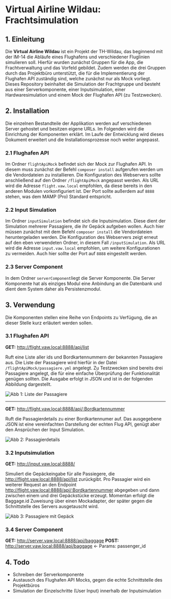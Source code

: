 # Virtual Airline Wildau: Frachtsimulation

## 1. Einleitung
Die **Virtual Airline Wildau** ist ein Projekt der TH-Wildau, das beginnend mit der IM-14 die Abläufe eines Flughafens
und verschiedener Fluglinien simulieren soll. Hierfür wurden zunächst Gruppen für die App, die Frachtverwaltung und
das Vorfeld gebildet. Zudem werden die drei Gruppen durch das Projektbüro unterstützt, die für die Implementierung
der Flughafen API zuständig sind, welche zunächst nur als Mock vorliegt.
Dieses Repository beinhaltet die Simulation der Frachtgruppe und besteht aus einer Serverkomponente,
einer Inputsimulation, einer Hardwaresimulation und einem Mock der Flughafen API (zu Testzwecken).

## 2. Installation
Die einzelnen Bestandteile der Applikation werden auf verschiedenen Server gehostet und besitzen eigene URLs.
Im Folgenden wird die Einrichtung der Komponenten erklärt. Im Laufe der Entwicklung wird dieses Dokument
erweitert und die Installationsprozesse noch weiter angepasst.

### 2.1 Flughafen API
Im Ordner ```flightApiMock``` befindet sich der Mock zur Flughafen API. In diesem muss zunächst der Befehl
```composer install``` aufgerufen werden um die Vendordateien zu installieren. Die Konfiguration des Webservers
sollte anschließend auf den Ordner ```/flightApiMock``` angepasst werden. Als URL wird die Adresse ```flight.vaw.local```
empfohlen, da diese bereits in den anderen Modulen vorkonfiguriert ist. Der Port sollte außerdem auf ```8888``` stehen,
was dem MAMP (Pro) Standard entspricht.

### 2.2 Input Simulation
Im Ordner ```inputSimulation``` befindet sich die Inputsimulation. Diese dient der Simulation mehrerer Passagiere, die
ihr Gepäck aufgeben wollen. Auch hier müssen zunächst mit dem Befehl ```composer install``` die Vendordateien heruntergeladen
werden. Die Konfiguration des Webservers zeigt erneut auf den eben verwendeten Ordner, in diesem Fall
 ```/inputSimulation```. Als URL wird die Adresse ```input.vaw.local```
empfohlen, um weitere Konfigurationen zu vermeiden. Auch hier sollte der Port auf ```8888``` eingestellt werden.

### 2.3 Server Component
In dem Ordner ```serverComponent```liegt die Server Komponente. Die Server Komponente hat als einziges Modul eine Anbindung an die Datenbank und dient dem System daher als Persistenzmodul.

## 3. Verwendung
Die Komponenten stellen eine Reihe von Endpoints zu Verfügung, die an dieser Stelle kurz erläutert werden sollen.

### 3.1 Flughafen API

**GET:** http://flight.vaw.local:8888/api/list

Ruft eine Liste aller ids und Bordkartennummern der bekannten Passagiere aus. Die Liste der Passagiere wird hierfür in
der Datei ```/flightApiMock/passagiere.yml``` angelegt. Zu Testzwecken sind bereits drei Passagiere angelegt, die
für eine einfache Überprüfung der Funktionalität genügen sollten.
Die Ausgabe erfolgt in JSON und ist in der folgenden Abbildung dargestellt.

![**Abb 1: Liste der Passagiere**](manual/list.png "Liste der Passagiere")

---

**GET:** http://flight.vaw.local:8888/api/:Bordkartennummer

Ruft die Passagierdetails zu einer Bordkartennumer auf. Das ausgegebene JSON ist eine vereinfachten Darstellung der echten Flug API,
genügt aber den Ansprüchen der Input Simulation.

![**Abb 2: Passagierdetails**](manual/getId.png "Passagierdetails")

### 3.2 Inputsimulation

**GET:** http://input.vaw.local:8888/

Simuliert die Gepäckeingabe für alle Passiegere, die http://flight.vaw.local:8888/api/list zurückgibt.
Pro Passagier wird ein weiterer Request an den Endpoint http://flight.vaw.local:8888/api/:Bordkartennummer abgegeben und
dann zwischen einem und drei Gepäckstücke erzeugt. Momentan erfolgt die Baggage.id Zuweisung über einen
Mockadapter, der später gegen die Schnittstelle des Servers ausgetauscht wird.

![**Abb 3: Passagiere mit Gepäck**](manual/return.png "Passagiere mit Gepäck")

### 3.4 Server Component

**GET:** http://server.vaw.local:8888/api/baggage
**POST:** http://server.vaw.local:8888/api/baggage <- Params: passenger_id

## 4. Todo
* Schreiben der Serverkomponente
* Austausch des Flughafen API Mocks, gegen die echte Schnittstelle des Projektbüros
* Simulation der Einzelschritte (User Input) innerhalb der Inputsimulation
